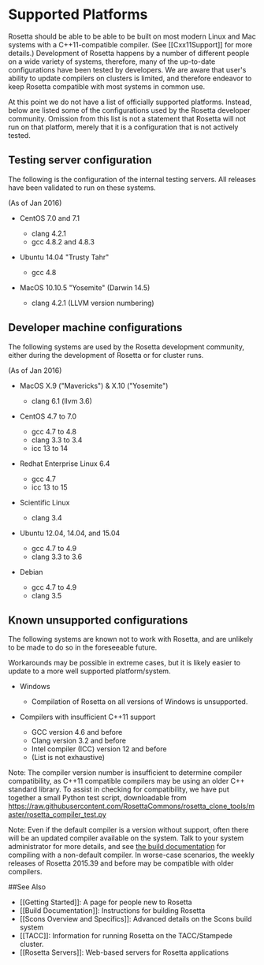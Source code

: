 Supported Platforms
===================

Rosetta should be able to be able to be built on most modern Linux and Mac systems with a C++11-compatible compiler.
(See [[Cxx11Support]] for more details.)
Development of Rosetta happens by a number of different people on a wide variety of systems,
therefore, many of the up-to-date configurations have been tested by developers.
We are aware that user's ability to update compilers on clusters is limited, and therefore
endeavor to keep Rosetta compatible with most systems in common use.

At this point we do not have a list of officially supported platforms. 
Instead, below are listed some of the configurations used by the Rosetta developer community.
Omission from this list is not a statement that Rosetta will not run on that platform,
merely that it is a configuration that is not actively tested. 

Testing server configuration
------------------------------

The following is the configuration of the internal testing servers.
All releases have been validated to run on these systems.

(As of Jan 2016)

- CentOS 7.0 and 7.1
  - clang 4.2.1
  - gcc 4.8.2 and 4.8.3

- Ubuntu 14.04 "Trusty Tahr"
  - gcc 4.8

- MacOS 10.10.5 "Yosemite" (Darwin 14.5)
  - clang 4.2.1 (LLVM version numbering)

Developer machine configurations
--------------------------------

The following systems are used by the Rosetta development community,  
either during the development of Rosetta or for cluster runs.

(As of Jan 2016)

- MacOS X.9 ("Mavericks") & X.10 ("Yosemite")
    - clang 6.1 (llvm 3.6)

- CentOS 4.7 to 7.0
    - gcc 4.7 to 4.8
    - clang 3.3 to 3.4
    - icc 13 to 14

- Redhat Enterprise Linux 6.4
    - gcc 4.7
    - icc 13 to 15

- Scientific Linux 
    - clang 3.4

- Ubuntu 12.04, 14.04, and 15.04
    - gcc 4.7 to 4.9
    - clang 3.3 to 3.6

- Debian
    - gcc 4.7 to 4.9
    - clang 3.5  

Known unsupported configurations
--------------------------------

The following systems are known not to work with Rosetta,
and are unlikely to be made to do so in the foreseeable future.

Workarounds may be possible in extreme cases, but it is likely easier
to update to a more well supported platform/system.

- Windows
    - Compilation of Rosetta on all versions of Windows is unsupported.

- Compilers with insufficient C++11 support
    - GCC version 4.6 and before
    - Clang version 3.2 and before
    - Intel compiler (ICC) version 12 and before
    - (List is not exhaustive)

Note: The compiler version number is insufficient to determine compiler compatibility,
as C++11 compatible compilers may be using an older C++ standard library.
To assist in checking for compatibility, we have put together a small Python test script,
downloadable from <https://raw.githubusercontent.com/RosettaCommons/rosetta_clone_tools/master/rosetta_compiler_test.py>

Note: Even if the default compiler is a version without support, often there will be an updated compiler available on the system.
Talk to your system administrator for more details, and see [the build documentation](Build-Documentation#setting-up-rosetta-3_alternative-setup-for-individual-workstations_scons-mac-linux) 
for compiling with a non-default compiler.
In worse-case scenarios, the weekly releases of Rosetta 2015.39 and before may be compatible with older compilers.

##See Also

* [[Getting Started]]: A page for people new to Rosetta
* [[Build Documentation]]: Instructions for building Rosetta
* [[Scons Overview and Specifics]]: Advanced details on the Scons build system
* [[TACC]]: Information for running Rosetta on the TACC/Stampede cluster.
* [[Rosetta Servers]]: Web-based servers for Rosetta applications

